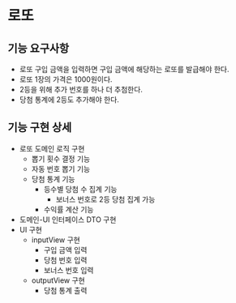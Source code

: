 # 로또

## 기능 요구사항

* 로또 구입 금액을 입력하면 구입 금액에 해당하는 로또를 발급해야 한다.
* 로또 1장의 가격은 1000원이다.
* 2등을 위해 추가 번호를 하나 더 추첨한다.
* 당첨 통계에 2등도 추가해야 한다.

## 기능 구현 상세

* 로또 도메인 로직 구현
    * 뽑기 횟수 결정 기능
    * 자동 번호 뽑기 기능
    * 당첨 통계 기능
        * 등수별 당첨 수 집계 기능
            * 보너스 번호로 2등 당첨 집계 가능
        * 수익률 계산 기능
* 도메인-UI 인터페이스 DTO 구현
* UI 구현
    * inputView 구현
        * 구입 금액 입력
        * 당첨 번호 입력
        * 보너스 번호 입력
    * outputView 구현
        * 당첨 통계 출력
